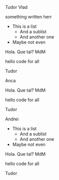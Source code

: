 Tudor
Vlad

something written herr

* This is a list
  * And a sublist
  * And another one
* Maybe not even



Hola. Que tal? MdM

hello code for all

Tudor

Anca



Hola. Que tal? MdM

hello code for all

Tudor

Andrei



* This is a list
  * And a sublist
  * And another one
* Maybe not even


Hola. Que tal? MdM

hello code for all

Tudor

